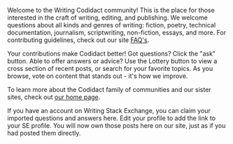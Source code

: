 <!--- Local Intro Blurb - Edit to fit your community -->
Welcome to the Writing Codidact community! This is the place for those interested in the craft of writing, editing, and publishing. We welcome questions about all kinds and genres of writing: fiction, poetry, technical documentation, journalism, scriptwriting, non-fiction, essays, and more. For contributing guidelines, check out our site [FAQ's](https://writing.codidact.com/about). 

<!--- Global Intro Blurb -->
Your contributions make Codidact better! Got questions? Click the "ask" button. Able to offer answers or advice? Use the Lottery button to view a cross section of recent posts, or search for your favorite topics. As you browse, vote on content that stands out - it's how we improve. 

To learn more about the Codidact family of communities and our sister sites, check out [our home page](https://codidact.com). 

<!--- Transition Announcement -->
If you have an account on Writing Stack Exchange, you can claim your imported questions and answers here. Edit your profile to add the link to your SE profile. You will now own those posts here on our site, just as if you had posted them directly. 

